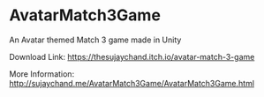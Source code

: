 # AvatarMatch3Game
An Avatar themed Match 3 game made in Unity

Download Link: https://thesujaychand.itch.io/avatar-match-3-game

More Information: http://sujaychand.me/AvatarMatch3Game/AvatarMatch3Game.html
